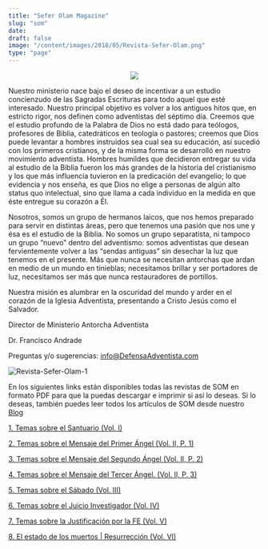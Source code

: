 ```yaml
---
title: "Sefer Olam Magazine"
slug: "som"
date: 
draft: false
image: "/content/images/2018/05/Revista-Sefer-Olam.png"
type: "page"
---
```


<p align="center">
<img src="https://defensaadventista.org/content/images/2018/05/Sefer_Olam_Magazine.jpg"></p>   

 Nuestro ministerio nace bajo el deseo de incentivar a un estudio concienzudo de las Sagradas Escrituras para todo aquel que esté interesado. Nuestro principal objetivo es volver a los antiguos hitos que, en estricto rigor, nos definen como adventistas del séptimo día. Creemos que el estudio profundo de la Palabra de Dios no está dado para teólogos, profesores de Biblia, catedráticos en teología o pastores; creemos que Dios puede levantar a hombres instruidos sea cual sea su educación, así sucedió con los primeros cristianos, y de la misma forma se desarrolló en nuestro movimiento adventista. Hombres humildes que decidieron entregar su vida al estudio de la Biblia fueron los más grandes de la historia del cristianismo y los que más influencia tuvieron en la predicación del evangelio; lo que evidencia y nos enseña, es que Dios no elige a personas de algún alto status quo intelectual, sino que llama a cada individuo en la medida en que éste entregue su corazón a Él.

 Nosotros, somos un grupo de hermanos laicos, que nos hemos preparado para servir en distintas áreas, pero que tenemos una pasión que nos une y ésa es el estudio de la Biblia. No somos un grupo separatista, ni tampoco un grupo “nuevo” dentro del adventismo: somos adventistas que desean fervientemente volver a las “sendas antiguas” sin desechar la luz que tenemos en el presente. Más que nunca se necesitan antorchas que ardan en medio de un mundo en tinieblas; necesitamos brillar y ser portadores de luz, necesitamos ser más que nunca restauradores de portillos.

 Nuestra misión es alumbrar en la oscuridad del mundo y arder en el corazón de la Iglesia Adventista, presentando a Cristo Jesús como el Salvador.

 Director de Ministerio Antorcha Adventista

 Dr. Francisco Andrade

 Preguntas y/o sugerencias: [info@DefensaAdventista.com](mailto:info@DefensaAdventista.com)

 ![Revista-Sefer-Olam-1](/content/images/2018/05/Revista-Sefer-Olam-1.png)

 En los siguientes links están disponibles todas las revistas de SOM en formato PDF para que la puedas descargar e imprimir si así lo deseas. Si lo deseas, también puedes leer todos los artículos de SOM desde nuestro [Blog](/tag/revista-sefer-olam/)

 [1. Temas sobre el Santuario (Vol. I)](http://www.DefensaAdventista.com/SOM/Sefer_Olam_V1.pdf)

 [2. Temas sobre el Mensaje del Primer Ángel (Vol. II, P. 1)](http://www.DefensaAdventista.com/SOM/Sefer_Olam_V2.p1.pdf)

 [3. Temas sobre el Mensaje del Segundo Ángel (Vol. II, P. 2)](http://www.DefensaAdventista.com/SOM/Sefer_Olam_V2.p2.pdf)

 [4. Temas sobre el Mensaje del Tercer Ángel. (Vol. II, P. 3)](http://www.DefensaAdventista.com/SOM/Sefer_Olam_V2.p3.pdf)

 [5. Temas sobre el Sábado (Vol. III)](http://www.DefensaAdventista.com/SOM/Sefer_Olam_V3.pdf)

 [6. Temas sobre el Juicio Investigador (Vol. IV)](http://www.DefensaAdventista.com/SOM/Sefer_Olam_V4.pdf)

 [7. Temas sobre la Justificación por la FE (Vol. V)](http://www.DefensaAdventista.com/SOM/Sefer_Olam_V5.pdf)

 [8. El estado de los muertos | Resurrección (Vol. VI)](http://www.DefensaAdventista.com/SOM/Sefer_Olam_Vol.6.pdf)

   